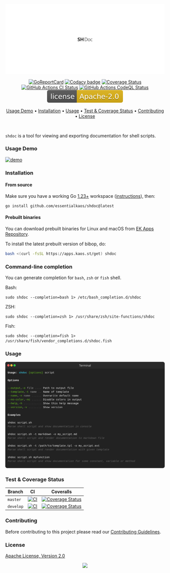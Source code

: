 <p align="center"><a href="#readme"><img src=".github/images/card.svg"/></a></p>

<p align="center">
  <a href="https://kaos.sh/r/shdoc"><img src="https://kaos.sh/r/shdoc.svg" alt="GoReportCard" /></a>
  <a href="https://kaos.sh/y/shdoc"><img src="https://kaos.sh/y/d8aa5c8aa68f43f6aa91872929a1695f.svg" alt="Codacy badge" /></a>
  <a href="https://kaos.sh/c/shdoc"><img src="https://kaos.sh/c/shdoc.svg" alt="Coverage Status" /></a>
  <br/>
  <a href="https://kaos.sh/w/shdoc/ci"><img src="https://kaos.sh/w/shdoc/ci.svg" alt="GitHub Actions CI Status" /></a>
  <a href="https://kaos.sh/w/shdoc/codeql"><img src="https://kaos.sh/w/shdoc/codeql.svg" alt="GitHub Actions CodeQL Status" /></a>
  <a href="#license"><img src=".github/images/license.svg"/></a>
</p>

<p align="center"><a href="#usage-demo">Usage Demo</a> • <a href="#installation">Installation</a> • <a href="#usage">Usage</a> • <a href="#test--coverage-status">Test & Coverage Status</a> • <a href="#contributing">Contributing</a> • <a href="#license">License</a></p>

<br/>

`shdoc` is a tool for viewing and exporting documentation for shell scripts.

### Usage Demo

[![demo](https://gh.kaos.st/shdoc-020.gif)](#usage-demo)

### Installation

#### From source

Make sure you have a working Go [1.23+](https://github.com/essentialkaos/.github/blob/master/GO-VERSION-SUPPORT.md) workspace ([instructions](https://go.dev/doc/install)), then:

```bash
go install github.com/essentialkaos/shdoc@latest
```

#### Prebuilt binaries

You can download prebuilt binaries for Linux and macOS from [EK Apps Repository](https://apps.kaos.st/shdoc/latest).

To install the latest prebuilt version of bibop, do:

```bash
bash <(curl -fsSL https://apps.kaos.st/get) shdoc
```

### Command-line completion

You can generate completion for `bash`, `zsh` or `fish` shell.

Bash:
```
sudo shdoc --completion=bash 1> /etc/bash_completion.d/shdoc
```


ZSH:
```
sudo shdoc --completion=zsh 1> /usr/share/zsh/site-functions/shdoc
```


Fish:
```
sudo shdoc --completion=fish 1> /usr/share/fish/vendor_completions.d/shdoc.fish
```

### Usage

<img src=".github/images/usage.svg" />

### Test & Coverage Status

| Branch | CI       | Coveralls |
|--------|----------|-----------|
| `master` | [![CI](https://kaos.sh/w/shdoc/ci.svg?branch=master)](https://kaos.sh/w/shdoc/ci?query=branch:master) | [![Coverage Status](https://kaos.sh/c/shdoc.svg?branch=master)](https://kaos.sh/c/shdoc?branch=master) |
| `develop` | [![CI](https://kaos.sh/w/shdoc/ci.svg?branch=develop)](https://kaos.sh/w/shdoc/ci?query=branch:develop) | [![Coverage Status](https://kaos.sh/c/shdoc.svg?branch=develop)](https://kaos.sh/c/shdoc?branch=develop) |

### Contributing

Before contributing to this project please read our [Contributing Guidelines](https://github.com/essentialkaos/contributing-guidelines#contributing-guidelines).

### License

[Apache License, Version 2.0](https://www.apache.org/licenses/LICENSE-2.0)

<p align="center"><a href="https://essentialkaos.com"><img src="https://gh.kaos.st/ekgh.svg"/></a></p>
